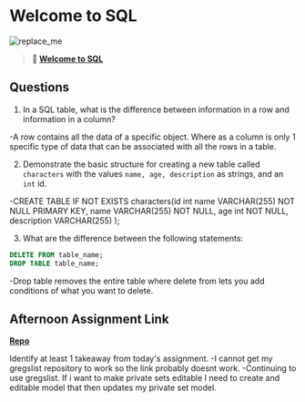 # Welcome to SQL

![replace_me](https://codeworks.blob.core.windows.net/public/assets/img/illustrations/placeholder.svg)

> **📖 [Welcome to SQL](https://codeworksacademy.com/fs-student-guide/resources/wk11/01-MySQL-GettingStarted)**

## Questions

1. In a SQL table, what is the difference between information in a row and information in a column?

-A row contains all the data of a specific object. Where as a column is only 1 specific type of data that can be associated with all the rows in a table.

2. Demonstrate the basic structure for creating a new table called `characters` with the values `name, age, description` as strings, and an `int` id.

-CREATE TABLE IF NOT EXISTS characters(id int name VARCHAR(255) NOT NULL PRIMARY KEY, name VARCHAR(255) NOT NULL, age int NOT NULL, description VARCHAR(255) );

3. What are the difference between the following statements: 
```sql
DELETE FROM table_name;
DROP TABLE table_name;
```
-Drop table removes the entire table where delete from lets you add conditions of what you want to delete.

## Afternoon Assignment Link

**[Repo](https://github.com/EricTimRussell/fall22-SharpGreg)**

Identify at least 1 takeaway from today's assignment.
-I cannot get my gregslist repository to work so the link probably doesnt work.
-Continuing to use gregslist. If i want to make private sets editable I need to create and editable model that then updates my private set model.